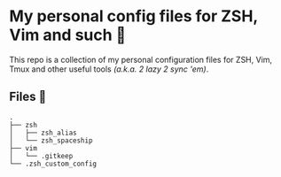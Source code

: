 # My personal config files for ZSH, Vim and such :boar:

This repo is a collection of my personal configuration files for ZSH, Vim, Tmux and other useful tools _(a.k.a. 2 lazy 2 sync 'em)_.

## Files 🌳

```
.
├── zsh
│   ├── zsh_alias
│   └── zsh_spaceship
├── vim
│   └── .gitkeep
└── .zsh_custom_config
```
